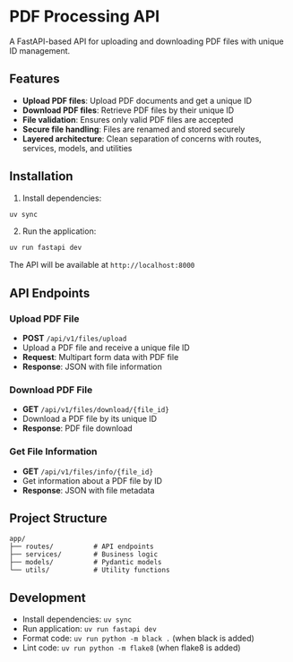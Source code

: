 # PDF Processing API

A FastAPI-based API for uploading and downloading PDF files with unique ID management.

## Features

- **Upload PDF files**: Upload PDF documents and get a unique ID
- **Download PDF files**: Retrieve PDF files by their unique ID
- **File validation**: Ensures only valid PDF files are accepted
- **Secure file handling**: Files are renamed and stored securely
- **Layered architecture**: Clean separation of concerns with routes, services, models, and utilities

## Installation

1. Install dependencies:
```bash
uv sync
```

2. Run the application:
```bash
uv run fastapi dev
```

The API will be available at `http://localhost:8000`

## API Endpoints

### Upload PDF File
- **POST** `/api/v1/files/upload`
- Upload a PDF file and receive a unique file ID
- **Request**: Multipart form data with PDF file
- **Response**: JSON with file information

### Download PDF File
- **GET** `/api/v1/files/download/{file_id}`
- Download a PDF file by its unique ID
- **Response**: PDF file download

### Get File Information
- **GET** `/api/v1/files/info/{file_id}`
- Get information about a PDF file by ID
- **Response**: JSON with file metadata

## Project Structure

```
app/
├── routes/          # API endpoints
├── services/        # Business logic
├── models/          # Pydantic models
└── utils/           # Utility functions
```

## Development

- Install dependencies: `uv sync`
- Run application: `uv run fastapi dev`
- Format code: `uv run python -m black .` (when black is added)
- Lint code: `uv run python -m flake8` (when flake8 is added)